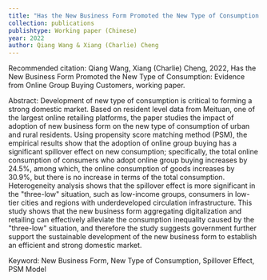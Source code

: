 ```yaml
---
title: "Has the New Business Form Promoted the New Type of Consumption: Evidence from Online Group Buying Customers"
collection: publications
publishtype: Working paper (Chinese)
year: 2022
author: Qiang Wang & Xiang (Charlie) Cheng
---
```


Recommended citation: Qiang Wang, Xiang (Charlie) Cheng, 2022, Has the New Business Form Promoted the New Type of Consumption: Evidence from Online Group Buying Customers, working paper. 

Abstract: Development of new type of consumption is critical to forming a strong domestic market. Based on resident level data from Meituan, one of the largest online retailing platforms, the paper studies the impact of adoption of new business form on the new type of consumption of urban and rural residents. Using propensity score matching method (PSM), the empirical results show that the adoption of online group buying has a significant spillover effect on new consumption; specifically, the total online consumption of consumers who adopt online group buying increases by 24.5%, among which, the online consumption of goods increases by 30.9%, but there is no increase in terms of the total consumption. Heterogeneity analysis shows that the spillover effect is more significant in the "three-low" situation, such as low-income groups, consumers in low-tier cities and regions with underdeveloped circulation infrastructure. This study shows that the new business form aggregating digitalization and retailing can effectively alleviate the consumption inequality caused by the "three-low" situation, and therefore the study suggests government further support the sustainable development of the new business form to establish an efficient and strong domestic market.

Keyword: New Business Form, New Type of Consumption, Spillover Effect, PSM Model





<!--
permalink: /publication/2009-10-01-paper-title-number-1
excerpt: 'This paper is about the number 1. The number 2 is left for future work.'
venue: 'Journal 1'
paperurl: 'http://academicpages.github.io/files/paper1.pdf'
date: 2022-03-01
citation: 'Your Name, You. (2009). &quot;Paper Title Number 1.&quot; <i>Journal 1</i>. 1(1).' 
[Download paper here](http://academicpages.github.io/files/paper1.pdf)
-->
